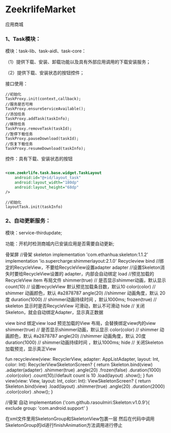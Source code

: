 # ZeekrlifeMarket

应用商城

### 1、Task模块：

模块：task-lib、task-aidl、task-core： 

（1）提供下载、安装、卸载功能以及具有外部应用调用的下载安装服务； 

（2）提供下载、安装状态的按钮控件；

接口使用：

```
//初始化
TaskProxy.init(context,callback);
//服务是否可用
TaskProxy.ensureServiceAvailable();
//添加任务
TaskProxy.addTask(taskInfo);
//移除任务
TaskProxy.removeTask(taskId);
//暂停下载任务
TaskProxy.pauseDownload(taskId);
//恢复下载任务
TaskProxy.resumeDownload(taskInfo);
```

控件：具有下载、安装状态的按钮

```xml

<com.zeekrlife.task.base.widget.TaskLayout 
    android:id="@+id/layout_task"
    android:layout_width="180dp" 
    android:layout_height="68dp" 
/>
```
```
//初始化
layoutTask.init(taskInfo)
```

### 2、自动更新服务：

模块：service-thirdupdate; 

功能：开机时检测商城内已安装应用是否需要自动更新;

骨架屏
//骨架 skeleton
implementation 'com.ethanhua:skeleton:1.1.2'
implementation 'io.supercharge:shimmerlayout:2.1.0'
Recycleview
bind //绑定的RecycleView，不要给RecycleView设置adapter
adapter //设置Skeleton消失时要给RecycleView设置的 adapter，内部会自动绑定
load //预览加载的RecycleView item 布局文件
shimmer(true) // 是否显示shimmer动画，默认显示
count(10) // 设置recycleView 默认预览加载条目数，默认10
color(color) // shimmer 动画颜色，默认 #a2878787
angle(20) //shimmer 动画角度，默认 20度
duration(1000) // shimmer动画持续时间 ，默认1000ms;
frozen(true) // skeleton 显示时是否RecycleView 可滑动，默认不可滑动
hide // 关闭Skeleton，就会自动绑定Adapter，显示真正数据

view
bind 绑定view
load 预览加载的View 布局，会替换绑定view内的view
shimmer(true) // 是否显示shimmer动画，默认显示
color(color) // shimmer 动画颜色，默认 #a2878787
angle(20) //shimmer 动画角度，默认 20度
duration(1000) // shimmer动画持续时间 ，默认1000ms;
hide // 关闭Skeleton 加载预览，显示真正View

fun recycleview(view: RecyclerView, adapter: AppListAdapter, layout: Int, color: Int): RecyclerViewSkeletonScreen? {
return Skeleton.bind(view)
.adapter(adapter)
.shimmer(true)
.angle(20)
.frozen(false)
.duration(1000)
.color(color)
.count(10)//default count is 10
.load(layout)
.show();
}
fun view(view: View, layout: Int, color: Int): ViewSkeletonScreen? {
return Skeleton.bind(view)
.load(layout)
.shimmer(true)
.angle(20)
.duration(2000)
.color(color)
.show();
}

//骨架 自动
implementation ('com.github.rasoulmiri:Skeleton:v1.0.9'){
exclude group: 'com.android.support'
}

在xml文件里用SkeletonGroup和SkeletonView包裹一层
然后在代码中调用SkeletonGroup的id进行finishAnimation方法调用进行停止